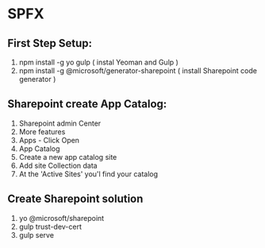 # SPFX

## First Step Setup:
<ol>
  <li>npm install -g yo gulp ( instal Yeoman and Gulp )</li>
  <li>npm install -g @microsoft/generator-sharepoint ( install Sharepoint code generator  )</li>
</ol>

## Sharepoint create App Catalog:
<ol>
  <li>Sharepoint admin Center</li>
  <li>More features</li>
  <li>Apps - Click Open</li>
  <li>App Catalog</li>
  <li>Create a new app catalog site</li>
  <li>Add site Collection data</li>
  <li>At the 'Active Sites' you'l find your catalog</li>
</ol>

## Create Sharepoint solution
<ol>
  <li>yo @microsoft/sharepoint</li>
  <li>gulp trust-dev-cert</li>
  <li>gulp serve</li>
</ol>